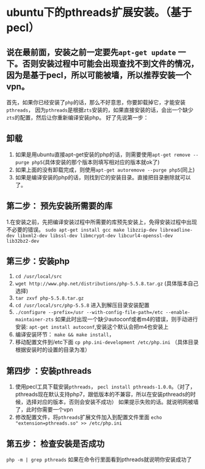  # ubuntu下的pthreads扩展安装。（基于pecl）
  ## 说在最前面，安装之前一定要先`apt-get update` 一下。否则安装过程中可能会出现查找不到文件的情况，因为是基于pecl，所以可能被墙，所以推荐安装一个vpn。
  首先，如果你已经安装了`php`的话，那么不好意思，你要卸载掉它，才能安装`pthreads`，
  因为`pthreads`是根据`zts`安装的，如果直接安装的话，会出一个缺少`zts`的配置，然后让你重新编译安装php。
  好了先说第一步：
  ## 卸载
  1. 如果是用ubuntu直接apt-get安装的php的话，则需要使用`apt-get remove --purge php5`(具体安装的那个版本则填写相对应的版本就ok了)
  2. 如果上面的没有卸载完成，则使用`apt-get autoremove --purge php5`(同上)
  3. 如果是编译安装的php的话，则找到它的安装目录。直接把目录删除就可以了。
  
  ## 第二步： 预先安装所需要的库
  1.在安装之前，先把编译安装过程中所需要的库预先安装上，免得安装过程中出现不必要的错误。
  `sudo apt-get install gcc make libzzip-dev libreadline-dev libxml2-dev libssl-dev libmcrypt-dev libcurl4-openssl-dev lib32bz2-dev `
  ## 第三步：安装php
  1. `cd /usr/local/src`
  2. `wget http://www.php.net/distributions/php-5.5.8.tar.gz` (具体版本自己选择)
  3. `tar zxvf php-5.5.8.tar.gz` 
  4. `cd /usr/local/src/php-5.5.8` 进入到解压目录安装配置
  5. `./configure --prefix=/usr --with-config-file-path=/etc --enable-maintainer-zts` 
  如果此时出现一个缺少autoconf或者m4的错误，则手动进行安装:
   `apt-get install autoconf`,安装这个默认会把m4也安装上
  6. 编译安装环节：
  `make && make install`，
  7. 移动配置文件到/etc下面 
  `cp php.ini-development /etc/php.ini` （具体目录根据安装时的设置的目录为准）
  ## 第四步 ：安装pthreads
  1. 使用pecl工具下载安装`pthreads`，
   `pecl install pthreads-1.0.0`。（对了，pthreads现在默认支持php7，跟低版本的不兼容，所以在安装pthreads的时候，选择对应的版本，否则会安装不成功）
   如果提示失败的话。就说明网被墙了，此时你需要一个vpn
  2. 修改配置文件，将`pthreads`扩展文件加入到配置文件里面
  `echo "extension=pthreads.so" >> /etc/php.ini`
  ## 第五步： 检查安装是否成功
  `php -m | grep pthreads` 
  如果在命令行里面看到pthreads就说明你安装成功了
  